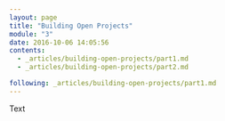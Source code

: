 ```yaml
---
layout: page
title: "Building Open Projects"
module: "3"
date: 2016-10-06 14:05:56
contents:
  - _articles/building-open-projects/part1.md
  - _articles/building-open-projects/part2.md

following: _articles/building-open-projects/part1.md
---
```


Text
